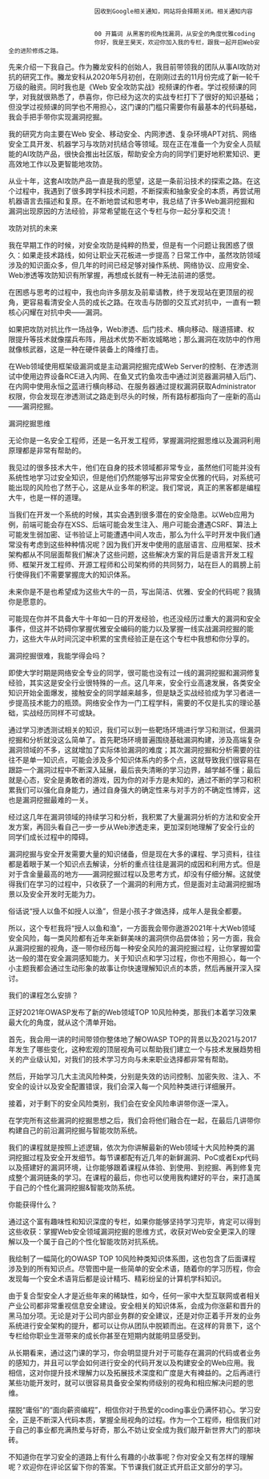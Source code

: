 
                            
                            因收到Google相关通知，网站将会择期关闭。相关通知内容
                            
                            
                            00 开篇词 从黑客的视角找漏洞，从安全的角度优雅coding
                            你好，我是王昊天，欢迎你加入我的专栏，跟我一起开启Web安全的进阶修炼之路。

先来介绍一下我自己。作为螣龙安科的创始人，我目前带领我的团队从事AI攻防对抗的研究工作。螣龙安科从2020年5月初创，在刚刚过去的11月份完成了新一轮千万级的融资。同时我也是《Web 安全攻防实战》视频课的作者。学过视频课的同学，对我就很熟悉了，恭喜你，你已经为这次的实战专栏打下了很好的知识基础；但没学过视频课的同学也不用担心，这门课的门槛只需要你有最基本的代码基础，我会手把手带你实现漏洞挖掘。

我的研究方向主要在Web 安全、移动安全、内网渗透、复杂环境APT对抗、网络安全工具开发、机器学习与攻防对抗结合等领域。现在正在准备一个为安全人员赋能的AI攻防产品，很快会推出社区版，帮助安全方向的同学们更好地积累知识、更高效地工作以及更智能地攻防。

从业十年，这套AI攻防产品一直是我的愿望，这是一条前沿技术的探索之路。在这个过程中，我遇到了很多跨学科技术问题，不断探索和抽象安全的本质，再尝试用机器语言去描述和复原。在不断地尝试和思考中，我总结了许多Web漏洞挖掘和漏洞出现原因的方法经验，非常希望能在这个专栏与你一起分享和交流！

攻防对抗的未来

我在早期工作的时候，对安全攻防是纯粹的热爱，但是有一个问题让我困惑了很久：如果走技术路线，如何让职业天花板进一步提高？日常工作中，虽然攻防领域涉及的知识面众多，但几年的时间已经足够对操作系统、网络协议、应用安全、Web渗透等攻防知识有所掌握，再想成长就有一种无法前进的感觉。

在困惑与思考的过程中，我也向许多朋友及前辈请教，终于发现站在更顶层的视角，更容易看清安全人员的成长之路。在攻击与防御的交互式对抗中，一直有一颗核心闪耀在对抗中央——漏洞。

如果把攻防对抗比作一场战争，Web渗透、后门技术、横向移动、隧道搭建、权限提升等技术就像摆兵布阵，用战术优势不断攻城略地；那么漏洞在攻防中的作用就像核武器，这是一种在硬件装备上的降维打击。

在Web领域使用框架级漏洞或是主动漏洞挖掘完成Web Server的控制、在渗透测试中使用边界设备RCE进入内网、在鱼叉式钓鱼攻击中通过浏览器漏洞植入后门、在内网中使用永恒之蓝进行横向移动、在服务器通过提权漏洞获取Administrator权限，你会发现在渗透测试之路走到尽头的时候，所有路标都指向了一座新的高山——漏洞挖掘。

漏洞挖掘思维

无论你是一名安全工程师，还是一名开发工程师，掌握漏洞挖掘思维以及漏洞利用原理都是非常有帮助的。

我见过的很多技术大牛，他们在自身的技术领域都非常专业，虽然他们可能并没有系统性地学习过安全知识，但是他们仍然能够写出非常安全优雅的代码，对系统可能出现的风险也了然于心，这是从业多年的积淀。我们常说，真正的黑客都是编程大牛，也是一样的道理。

当我们在开发一个系统的时候，其实会遇到很多潜在的安全隐患。以Web应用为例，前端可能会存在XSS、后端可能会发生注入、用户可能会遭遇CSRF、算法上可能发生弱加密、证书验证上可能遭遇中间人攻击，那么为什么平时开发中我们通常没有考虑到这些种种情况呢？因为我们开发中使用的底层语言、应用框架、技术架构都从不同层面帮我们解决了这些问题，这些解决方案的背后是语言开发工程师、框架开发工程师、开源工程师和公司架构师的共同努力，站在巨人的肩膀上前行使得我们不需要掌握庞大的知识体系。

未来你是不是也希望成为这些大牛的一员，写出简洁、优雅、安全的代码呢？我猜你是愿意的。

可能现在你并不具备大牛十年如一日的开发经验，也还没经历过重大的漏洞和安全事件，但这并不妨碍你掌握优雅安全编码的能力以及掌握一线实战漏洞挖掘的能力，这些大牛从时间沉淀中积累的宝贵经验正是在这个专栏中我想和你分享的。

漏洞挖掘很难，我能学得会吗？

即使大学时期是网络安全专业的同学，很可能也没有过一线的漏洞挖掘和漏洞修复经验，其实这是安全行业很特殊的一点。这几年来，安全行业高速发展，各类安全知识开始全面爆发，接触安全的同学越来越多，但是缺乏实战经验成为学习者进一步提高技术能力的瓶颈。网络安全作为一门工程学科，需要的不仅是扎实的理论基础，实战经历同样不可或缺。

通过学习渗透测试相关的知识，我们可以到一些靶场环境进行学习和测试，但漏洞挖掘和分析就没这么简单了。首先靶场环境普遍围绕基础漏洞构建，涉及高端复杂漏洞领域的不多，这就增加了实际体验漏洞的难度；其次漏洞挖掘和分析需要的往往不是单一知识点，可能会涉及多个知识体系内的多个点，这就导致我们很容易在跟踪一个漏洞过程中不断深入延展，最后丧失清晰的学习边界，越学越不懂；最后就是心态，安全是勇敢者的游戏，因为你的对手方是未知的，通过不断的学习和积累我们可以强化自身能力，通过自身强大的确定性来与对手方的不确定性博弈，这也是漏洞挖掘最难的一关。

经过这几年在漏洞领域的持续学习和分析，我积累了大量漏洞分析的方法和安全开发方案，再回头看自己一步一步从Web渗透走来，更加深刻地理解了安全行业的同学们成长过程中的障碍。

漏洞挖掘与安全开发需要大量的知识储备，但是现在大多的课程、学习资料，往往都是着眼于某一个知识点去解读，分析的重点往往是漏洞的成因和利用方式。但是对于含金量最高的地方——漏洞挖掘过程以及思考方式，却没有仔细分解。这就使得我们在学习的过程中，只收获了一个漏洞的利用方式，但是面对主动漏洞挖掘场景以及安全开发时无能为力。

俗话说“授人以鱼不如授人以渔”，但是小孩子才做选择，成年人是我全都要。

所以，这个专栏我将“授人以鱼和渔”，一方面我会带你遨游2021年十大Web领域安全风险，每一类风险都有近年来新鲜美味的漏洞供你品尝体验；另一方面，我会从漏洞挖掘的视角，逐一带你经历每一种安全风险的漏洞挖掘过程，让你掌握如雷达一般的潜在安全漏洞感知能力。关于知识点和学习过程，你也不用担心，每一个小主题我都会通过生动形象的故事让你快速理解知识点的本质，然后再展开深入探讨。

我们的课程怎么安排？

正好2021年OWASP发布了新的Web领域TOP 10风险种类，那我们本着学习效果最大化的角度，就从这个清单开始。

首先，我会用一讲的时间带领你整体地了解OWASP TOP的背景以及2021与2017年发生了哪些变化，这种宏观的顶层视角可以帮助我们建立一个与技术发展趋势相关的产业级认知，对我们的技术学习方向与未来职业选择都非常有帮助。

然后，开始学习几大主流风险种类，分别是失效的访问控制、加密失败、注入、不安全的设计以及安全配置错误，我们会深入每一个风险种类进行详细展开。

接着，对于剩下的安全风险类别，我们会在安全风险串讲带你逐一深入。

在学完所有这些漏洞的挖掘思想之后，我们会将他们融合在一起，在最后几讲带你构建自己的前沿漏洞挖掘与智能攻防系统。



我们的课程就是按照上述逻辑，依次为你讲解最新的Web领域十大风险种类的漏洞挖掘过程及安全开发细节。每节课都配有近几年的新鲜漏洞、PoC或者Exp代码以及搭建好的漏洞环境，让你能够跟着课程从体验、到使用、到挖掘、再到修复完成整个漏洞链条的学习。在课程的最后，你也可以使用我构建好的平台，来打造属于自己的个性化漏洞挖掘&智能攻防系统。



你能获得什么？

通过这个富有趣味性和知识深度的专栏，如果你能够坚持学习完毕，肯定可以得到这些收获：掌握Web安全领域漏洞挖掘的思维方式，收获对Web安全更深入的理解以及一个属于自己的个性化智能攻防对抗系统。

我绘制了一幅简化的OWASP TOP 10风险种类知识体系图，这也包含了后面课程涉及到的所有知识点。尽管图中是一些简单的安全术语，随着你的学习历程，你会发现每一个安全术语背后都是设计精巧、精彩纷呈的计算机学科知识。



由于复合型安全人才是近些年来的稀缺性，如今，任何一家中大型互联网或者相关产业公司都非常重视信息安全建设。安全相关的知识体系，会成为你涨薪和晋升的黑马加分项。无论是对于公司内部业务群的安全建议，还是对你正着手开发的业务系统进行安全架构的提升，都可以让你从团队中脱颖而出。在这样的背景下，这个专栏给你职业生涯带来的成长你甚至在短期内就能明显感受到。

从长期看来，通过这门课的学习，你会明显提升对于可能存在漏洞的代码或者业务的感知力，并且可以学会如何进行安全的代码开发以及构建安全的Web应用。我相信，这对你提升技术理解力以及拓展技术深度和广度是大有裨益的。之后再进行某些功能开发时，就可以很容易具备安全架构师级别的视角和相应解决问题的思维。

摆脱“庸俗”的“面向薪资编程”，相信你对于热爱的coding事业仍满怀初心。学习安全，正是不断深入代码本质，掌握全局视角的过程。作为一个工程师，相信我们对于自己的事业都充满热爱与好奇，那么不妨让安全成为我们敲开新世界大门的那块砖。

不知道你在学习安全的道路上有什么有趣的小故事呢？你对安全又有怎样的理解呢？欢迎你在评论区留下你的答案。下节课我们就正式开启正文部分的学习。

                        
                        
                            